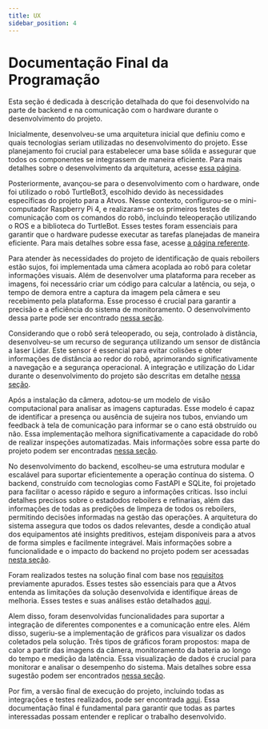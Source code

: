 ```yaml
---
title: UX
sidebar_position: 4
---
```

# Documentação Final da Programação

Esta seção é dedicada à descrição detalhada do que foi desenvolvido na parte de backend e na comunicação com o hardware durante o desenvolvimento do projeto.

Inicialmente, desenvolveu-se uma arquitetura inicial que definiu como e quais tecnologias seriam utilizadas no desenvolvimento do projeto. Esse planejamento foi crucial para estabelecer uma base sólida e assegurar que todos os componentes se integrassem de maneira eficiente. Para mais detalhes sobre o desenvolvimento da arquitetura, acesse [essa página](../../sprint_1/programacao/proposta_inicial_arquitetura.md).

Posteriormente, avançou-se para o desenvolvimento com o hardware, onde foi utilizado o robô TurtleBot3, escolhido devido às necessidades específicas do projeto para a Atvos. Nesse contexto, configurou-se o mini-computador Raspberry Pi 4, e realizaram-se os primeiros testes de comunicação com os comandos do robô, incluindo teleoperação utilizando o ROS e a biblioteca do TurtleBot. Esses testes foram essenciais para garantir que o hardware pudesse executar as tarefas planejadas de maneira eficiente. Para mais detalhes sobre essa fase, acesse [a página referente](../../sprint_2/como_executar.md).

Para atender às necessidades do projeto de identificação de quais reboilers estão sujos, foi implementada uma câmera acoplada ao robô para coletar informações visuais. Além de desenvolver uma plataforma para receber as imagens, foi necessário criar um código para calcular a latência, ou seja, o tempo de demora entre a captura da imagem pela câmera e seu recebimento pela plataforma. Esse processo é crucial para garantir a precisão e a eficiência do sistema de monitoramento. O desenvolvimento dessa parte pode ser encontrado [nessa seção](../../sprint_3/programacao/camera_latencia.md).

Considerando que o robô será teleoperado, ou seja, controlado à distância, desenvolveu-se um recurso de segurança utilizando um sensor de distância a laser Lidar. Este sensor é essencial para evitar colisões e obter informações de distância ao redor do robô, aprimorando significativamente a navegação e a segurança operacional. A integração e utilização do Lidar durante o desenvolvimento do projeto são descritas em detalhe [nessa seção](../../sprint_3/programacao/lidar.md).

Após a instalação da câmera, adotou-se um modelo de visão computacional para analisar as imagens capturadas. Esse modelo é capaz de identificar a presença ou ausência de sujeira nos tubos, enviando um feedback à tela de comunicação para informar se o cano está obstruído ou não. Essa implementação melhora significativamente a capacidade do robô de realizar inspeções automatizadas. Mais informações sobre essa parte do projeto podem ser encontradas [nessa seção](../../sprint_4/visao_computacional.md).

No desenvolvimento do backend, escolheu-se uma estrutura modular e escalável para suportar eficientemente a operação contínua do sistema. O backend, construído com tecnologias como FastAPI e SQLite, foi projetado para facilitar o acesso rápido e seguro a informações críticas. Isso inclui detalhes precisos sobre o estadodos reboilers e refinarias, além das informações de todas as predições de limpeza de todos os reboilers, permitindo decisões informadas na gestão das operações. A arquitetura do sistema assegura que todos os dados relevantes, desde a condição atual dos equipamentos até insights preditivos, estejam disponíveis para a atvos de forma simples e facilmente integrável. Mais informações sobre a funcionalidade e o impacto do backend no projeto podem ser acessadas [nesta seção](../../sprint_4/backend.md).

Foram realizados testes na solução final com base nos [requisitos](../analise_de_requisitos/requisitos.md) previamente apurados. Esses testes são essenciais para que a Atvos entenda as limitações da solução desenvolvida e identifique áreas de melhoria. Esses testes e suas análises estão detalhados [aqui](../analise_de_requisitos/requisitos.md).

Alem disso, foram desenvolvidas funcionalidades para suportar a integração de diferentes componentes e a comunicação entre eles. Além disso, sugeriu-se a implementação de gráficos para visualizar os dados coletados pela solução. Três tipos de gráficos foram propostos: mapa de calor a partir das imagens da câmera, monitoramento da bateria ao longo do tempo e medição da latência. Essa visualização de dados é crucial para monitorar e analisar o desempenho do sistema. Mais detalhes sobre essa sugestão podem ser encontrados [nessa seção](../../sprint_3/graficos_api.md).

Por fim, a versão final de execução do projeto, incluindo todas as integrações e testes realizados, pode ser encontrada [aqui](../../sprint_4/como_executar.md). Essa documentação final é fundamental para garantir que todas as partes interessadas possam entender e replicar o trabalho desenvolvido.
